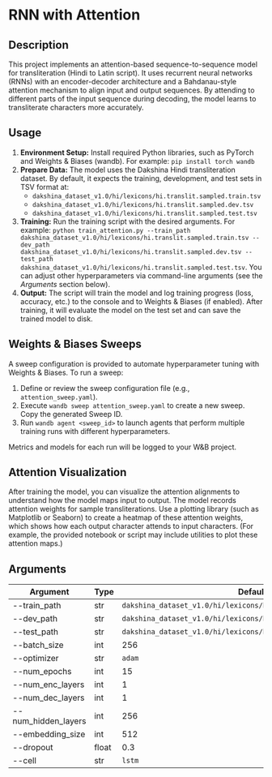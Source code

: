 # RNN with Attention

## Description

This project implements an attention-based sequence-to-sequence model for transliteration (Hindi to Latin script). It uses recurrent neural networks (RNNs) with an encoder-decoder architecture and a Bahdanau-style attention mechanism to align input and output sequences. By attending to different parts of the input sequence during decoding, the model learns to transliterate characters more accurately.

## Usage

1. **Environment Setup:** Install required Python libraries, such as PyTorch and Weights & Biases (wandb). For example: `pip install torch wandb`  
2. **Prepare Data:** The model uses the Dakshina Hindi transliteration dataset. By default, it expects the training, development, and test sets in TSV format at:  
   - `dakshina_dataset_v1.0/hi/lexicons/hi.translit.sampled.train.tsv`  
   - `dakshina_dataset_v1.0/hi/lexicons/hi.translit.sampled.dev.tsv`  
   - `dakshina_dataset_v1.0/hi/lexicons/hi.translit.sampled.test.tsv`  
3. **Training:** Run the training script with the desired arguments. For example: `python train_attention.py --train_path dakshina_dataset_v1.0/hi/lexicons/hi.translit.sampled.train.tsv --dev_path dakshina_dataset_v1.0/hi/lexicons/hi.translit.sampled.dev.tsv --test_path dakshina_dataset_v1.0/hi/lexicons/hi.translit.sampled.test.tsv`. You can adjust other hyperparameters via command-line arguments (see the *Arguments* section below).  
4. **Output:** The script will train the model and log training progress (loss, accuracy, etc.) to the console and to Weights & Biases (if enabled). After training, it will evaluate the model on the test set and can save the trained model to disk.  

## Weights & Biases Sweeps

A sweep configuration is provided to automate hyperparameter tuning with Weights & Biases. To run a sweep:  
1. Define or review the sweep configuration file (e.g., `attention_sweep.yaml`).  
2. Execute `wandb sweep attention_sweep.yaml` to create a new sweep. Copy the generated Sweep ID.  
3. Run `wandb agent <sweep_id>` to launch agents that perform multiple training runs with different hyperparameters.  

Metrics and models for each run will be logged to your W&B project.

## Attention Visualization

After training the model, you can visualize the attention alignments to understand how the model maps input to output. The model records attention weights for sample transliterations. Use a plotting library (such as Matplotlib or Seaborn) to create a heatmap of these attention weights, which shows how each output character attends to input characters. (For example, the provided notebook or script may include utilities to plot these attention maps.)

## Arguments

| Argument           | Type   | Default                                                  |
|--------------------|--------|----------------------------------------------------------|
| --train_path       | str    | `dakshina_dataset_v1.0/hi/lexicons/hi.translit.sampled.train.tsv` |
| --dev_path         | str    | `dakshina_dataset_v1.0/hi/lexicons/hi.translit.sampled.dev.tsv`   |
| --test_path        | str    | `dakshina_dataset_v1.0/hi/lexicons/hi.translit.sampled.test.tsv`  |
| --batch_size       | int    | 256                                                      |
| --optimizer        | str    | `adam`                                                   |
| --num_epochs       | int    | 15                                                       |
| --num_enc_layers   | int    | 1                                                        |
| --num_dec_layers   | int    | 1                                                        |
| --num_hidden_layers| int    | 256                                                      |
| --embedding_size   | int    | 512                                                      |
| --dropout          | float  | 0.3                                                      |
| --cell             | str    | `lstm`                                                   |
